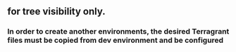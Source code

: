 ## for tree visibility only. 

### In order to create another environments, the desired Terragrant files must be copied from dev environment and be configured